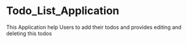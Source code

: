 # Todo_List_Application
This Application help Users to add their todos and provides editing and deleting this todos
